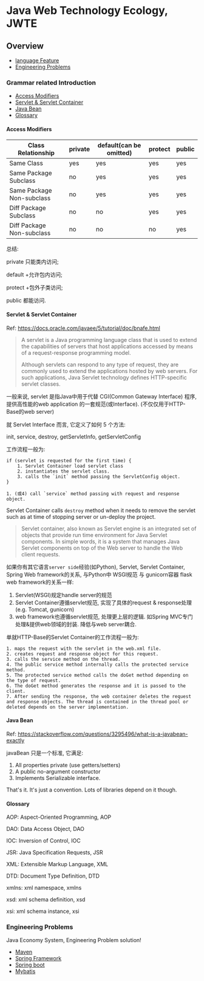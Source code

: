 # Java Web Technology Ecology, JWTE

## Overview

- [language Feature](#grammar-related-introduction)
- [Engineering Problems](#engineering-problems)

### Grammar related Introduction

- [Access Modifiers](#access-modifiers)
- [Servlet & Servlet Container](#servlet--servlet-container)
- [Java Bean](#java-bean)
- [Glossary](#glossary)

#### Access Modifiers

| Class Relationship | private | default(can be omitted) | protect | public |
|--------------------|---------|-------------------------|---------|--------|
| Same Class         | yes     | yes                     | yes     | yes    |
| Same Package Subclass| no    | yes                     | yes     | yes    |
| Same Package Non-subclass| no| yes                     | yes     | yes    |
| Diff Package Subclass| no    | no                      | yes     | yes    |
| Diff Package Non-subclass| no| no                      | no      | yes    |

总结:

private 只能类内访问;

default +允许包内访问;

protect +包外子类访问;

public 都能访问.

#### Servlet & Servlet Container

Ref: https://docs.oracle.com/javaee/5/tutorial/doc/bnafe.html

> A servlet is a Java programming language class that is used to extend the capabilities of servers that host applications accessed by means of a request-response programming model.
>
> Although servlets can respond to any type of request, they are commonly used to extend the applications hosted by web servers. For such applications, Java Servlet technology defines HTTP-specific servlet classes.

一般来说, servlet 是指Java中用于代替 CGI(Common Gateway Interface) 程序, 提供高性能的web application 的一套规范(或Interface). (不仅仅用于HTTP-Base的web server)

就 Servlet Interface 而言, 它定义了如何 5 个方法:

init, service, destroy, getServletInfo, getServletConfig

工作流程一般为:

```
if (servlet is requested for the first time) {
    1. Servlet Container load servlet class
    2. instantiates the servlet class.
    3. calls the `init` method passing the ServletConfig object.
}

1. (或4) call `service` method passing with request and response object.
```

Servlet Container calls `destroy` method when it needs to remove the servlet such as at time of stopping server or un-deploy the project.

> Servlet container, also known as Servlet engine is an integrated set of objects that provide run time environment for Java Servlet components.
> In simple words, it is a system that manages Java Servlet components on top of the Web server to handle the Web client requests.

如果你有其它语言`server side`经验(如Python), Servlet, Servlet Container, Spring Web framework的关系, 与Python中 WSGI规范 与 gunicorn容器 flask web framework的关系一样:

1. Servlet(WSGI)规定handle server的规范
2. Servlet Container遵循servlet规范, 实现了具体的request & response处理(e.g. Tomcat, gunicorn)
3. web framework也遵循servlet规范, 处理更上层的逻辑. 如Spring MVC专门处理&提供web领域的封装. 降低与web server耦合.

单就HTTP-Base的Servlet Container的工作流程一般为:

```
1. maps the request with the servlet in the web.xml file.
2. creates request and response object for this request.
3. calls the service method on the thread.
4. The public service method internally calls the protected service method.
5. The protected service method calls the doGet method depending on the type of request.
6. The doGet method generates the response and it is passed to the client.
7. After sending the response, the web container deletes the request and response objects. The thread is contained in the thread pool or deleted depends on the server implementation.
```

#### Java Bean

Ref: https://stackoverflow.com/questions/3295496/what-is-a-javabean-exactly

javaBean 只是一个标准, 它满足:

1. All properties private (use getters/setters)
2. A public no-argument constructor
3. Implements Serializable interface.

That's it. It's just a convention. Lots of libraries depend on it though.

#### Glossary

AOP: Aspect-Oriented Programming, AOP

DAO: Data Access Object, DAO

IOC: Inversion of Control, IOC

JSR: Java Specification Requests, JSR

XML: Extensible Markup Language, XML

DTD: Document Type Definition, DTD

xmlns: xml namespace, xmlns

xsd: xml schema definition, xsd

xsi: xml schema instance, xsi

### Engineering Problems

Java Economy System, Engineering Problem solution!

- [Maven](doc/maven/README.md)
- [Spring Framework](doc/spring/spring_framework.md)
- [Spring boot](doc/spring/spring_boot.md)
- [Mybatis](doc/mybatis/README.md)
